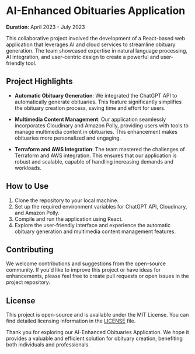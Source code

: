 # AI-Enhanced Obituaries Application

**Duration**: April 2023 - July 2023

This collaborative project involved the development of a React-based web application that leverages AI and cloud services to streamline obituary generation. The team showcased expertise in natural language processing, AI integration, and user-centric design to create a powerful and user-friendly tool.

## Project Highlights

- **Automatic Obituary Generation**: We integrated the ChatGPT API to automatically generate obituaries. This feature significantly simplifies the obituary creation process, saving time and effort for users.

- **Multimedia Content Management**: Our application seamlessly incorporates Cloudinary and Amazon Polly, providing users with tools to manage multimedia content in obituaries. This enhancement makes obituaries more personalized and engaging.

- **Terraform and AWS Integration**: The team mastered the challenges of Terraform and AWS integration. This ensures that our application is robust and scalable, capable of handling increasing demands and workloads.

## How to Use

1. Clone the repository to your local machine.
2. Set up the required environment variables for ChatGPT API, Cloudinary, and Amazon Polly.
3. Compile and run the application using React.
4. Explore the user-friendly interface and experience the automatic obituary generation and multimedia content management features.

## Contributing

We welcome contributions and suggestions from the open-source community. If you'd like to improve this project or have ideas for enhancements, please feel free to create pull requests or open issues in the project repository.

## License

This project is open-source and is available under the MIT License. You can find detailed licensing information in the [LICENSE](LICENSE) file.

Thank you for exploring our AI-Enhanced Obituaries Application. We hope it provides a valuable and efficient solution for obituary creation, benefiting both individuals and professionals.
